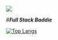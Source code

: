 
![](https://media.giphy.com/media/xTiIzJSKB4l7xTouE8/giphy.gif)

#***Full Stack Baddie***

[![Top Langs](https://github-readme-stats.vercel.app/api/top-langs/?username=Shaughny&hide=css,html&exclude_repo=FeedmeLife&langs_count=8&layout=compact&theme=dark)](https://github.com/anuraghazra/github-readme-stats)


  
